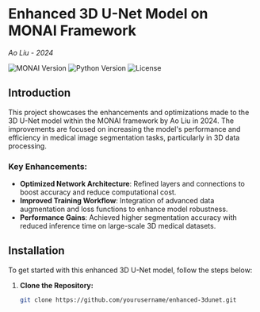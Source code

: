 # Enhanced 3D U-Net Model on MONAI Framework

_Ao Liu - 2024_

![MONAI Version](https://img.shields.io/badge/MONAI-v1.0.0-blue)
![Python Version](https://img.shields.io/badge/Python-3.8%2B-brightgreen)
![License](https://img.shields.io/badge/License-MIT-yellow)

## Introduction

This project showcases the enhancements and optimizations made to the 3D U-Net model within the MONAI framework by Ao Liu in 2024. The improvements are focused on increasing the model's performance and efficiency in medical image segmentation tasks, particularly in 3D data processing.

### Key Enhancements:
- **Optimized Network Architecture**: Refined layers and connections to boost accuracy and reduce computational cost.
- **Improved Training Workflow**: Integration of advanced data augmentation and loss functions to enhance model robustness.
- **Performance Gains**: Achieved higher segmentation accuracy with reduced inference time on large-scale 3D medical datasets.

## Installation

To get started with this enhanced 3D U-Net model, follow the steps below:

1. **Clone the Repository:**
   ```bash
   git clone https://github.com/yourusername/enhanced-3dunet.git
